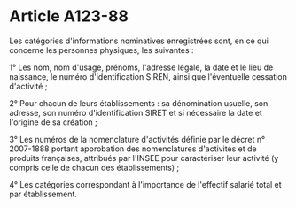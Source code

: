 # Article A123-88

Les catégories d'informations nominatives enregistrées sont, en ce qui concerne les personnes physiques, les suivantes :

1° Les nom, nom d'usage, prénoms, l'adresse légale, la date et le lieu de naissance, le numéro d'identification SIREN, ainsi que l'éventuelle cessation d'activité ;

2° Pour chacun de leurs établissements : sa dénomination usuelle, son adresse, son numéro d'identification SIRET et si nécessaire la date et l'origine de sa création ;

3° Les numéros de la nomenclature d'activités définie par le décret n° 2007-1888 portant approbation des nomenclatures d'activités et de produits françaises, attribués par l'INSEE pour caractériser leur activité (y compris celle de chacun des établissements) ;

4° Les catégories correspondant à l'importance de l'effectif salarié total et par établissement.
